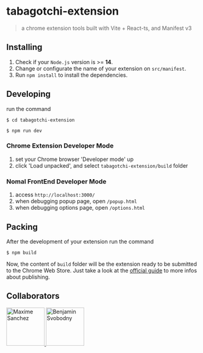 # tabagotchi-extension

> a chrome extension tools built with Vite + React-ts, and Manifest v3

## Installing

1. Check if your `Node.js` version is >= **14**.
2. Change or configurate the name of your extension on `src/manifest`.
3. Run `npm install` to install the dependencies.

## Developing

run the command

```shell
$ cd tabagotchi-extension

$ npm run dev
```

### Chrome Extension Developer Mode

1. set your Chrome browser 'Developer mode' up
2. click 'Load unpacked', and select `tabagotchi-extension/build` folder

### Nomal FrontEnd Developer Mode

1. access `http://localhost:3000/`
2. when debugging popup page, open `/popup.html`
3. when debugging options page, open `/options.html`

## Packing

After the development of your extension run the command

```shell
$ npm build
```

Now, the content of `build` folder will be the extension ready to be submitted to the Chrome Web Store. Just take a look at the [official guide](https://developer.chrome.com/webstore/publish) to more infos about publishing.


## Collaborators

<a href="https://github.com/xyam">
    <img src="https://avatars.githubusercontent.com/u/32527058?v=4?s=100" width="100px;" alt="Maxime Sanchez"/> 
</a
<a href="https://github.com/bsvobodny">
    <img src="https://avatars.githubusercontent.com/u/14125410?v=4?s=100" width="100px;" alt="Benjamin Svobodny"/> 
</a>

